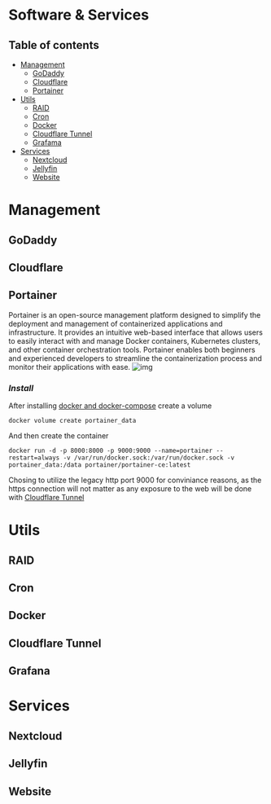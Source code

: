 # Software & Services
## Table of contents
- [Management](#management)
  - [GoDaddy](#godaddy)
  - [Cloudflare](#cloudflare)
  - [Portainer](#portainer)
- [Utils](#utils)
  - [RAID](#raid)
  - [Cron](#cron)
  - [Docker](#docker)
  - [Cloudflare Tunnel](#cloudflare-tunnel)
  - [Grafama](#grafana)
- [Services](#services)
  - [Nextcloud](#nextcloud)
  - [Jellyfin](#jellyfin)
  - [Website](#website)
  
# Management
## GoDaddy


## Cloudflare


## Portainer
Portainer is an open-source management platform designed to simplify the deployment and management of containerized applications and infrastructure. It provides an intuitive web-based interface that allows users to easily interact with and manage Docker containers, Kubernetes clusters, and other container orchestration tools. Portainer enables both beginners and experienced developers to streamline the containerization process and monitor their applications with ease.
![img](https://www.portainer.io/hubfs/portainer-logo-white.svg)
### *Install*
After installing [docker and docker-compose](#docker) create a volume
```
docker volume create portainer_data
```
And then create the container
```
docker run -d -p 8000:8000 -p 9000:9000 --name=portainer --restart=always -v /var/run/docker.sock:/var/run/docker.sock -v portainer_data:/data portainer/portainer-ce:latest
```
Chosing to utilize the legacy http port 9000 for conviniance reasons, as the https connection will not matter as any exposure to the web will be done with [Cloudflare Tunnel](#cloudflare-tunnel)

# Utils
## RAID


## Cron


## Docker


## Cloudflare Tunnel


## Grafana


# Services
## Nextcloud


## Jellyfin


## Website


